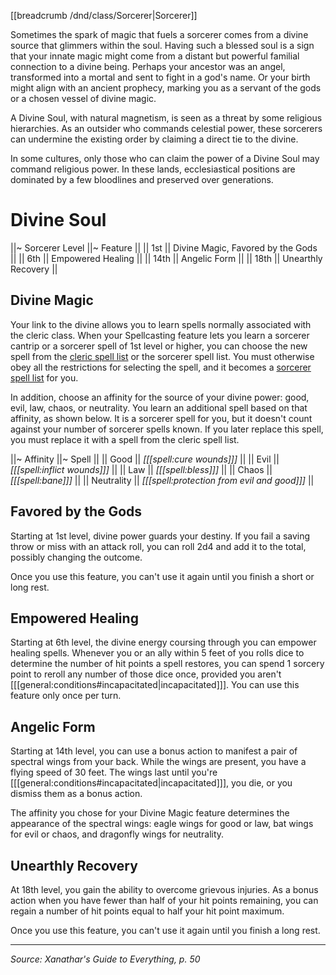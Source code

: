 [[breadcrumb /dnd/class/Sorcerer|Sorcerer]]

Sometimes the spark of magic that fuels a sorcerer comes from a divine source that glimmers within the soul. Having such a blessed soul is a sign that your innate magic might come from a distant but powerful familial connection to a divine being. Perhaps your ancestor was an angel, transformed into a mortal and sent to fight in a god's name. Or your birth might align with an ancient prophecy, marking you as a servant of the gods or a chosen vessel of divine magic.

A Divine Soul, with natural magnetism, is seen as a threat by some religious hierarchies. As an outsider who commands celestial power, these sorcerers can undermine the existing order by claiming a direct tie to the divine.

In some cultures, only those who can claim the power of a Divine Soul may command religious power. In these lands, ecclesiastical positions are dominated by a few bloodlines and preserved over generations.

# Divine Soul

||~ Sorcerer Level ||~ Feature ||
|| 1st || Divine Magic, Favored by the Gods ||
|| 6th || Empowered Healing ||
|| 14th || Angelic Form ||
|| 18th || Unearthly Recovery ||

## Divine Magic

Your link to the divine allows you to learn spells normally associated with the cleric class. When your Spellcasting feature lets you learn a sorcerer cantrip or a sorcerer spell of 1st level or higher, you can choose the new spell from the [cleric spell list](/dnd/class_spell_list/cleric/true) or the sorcerer spell list. You must otherwise obey all the restrictions for selecting the spell, and it becomes a [sorcerer spell list](/dnd/class_spell_list/sorcerer/true) for you.

In addition, choose an affinity for the source of your divine power: good, evil, law, chaos, or neutrality. You learn an additional spell based on that affinity, as shown below. It is a sorcerer spell for you, but it doesn't count against your number of sorcerer spells known. If you later replace this spell, you must replace it with a spell from the cleric spell list.

||~ Affinity ||~ Spell ||
|| Good || _[[[spell:cure wounds]]]_ ||
|| Evil || _[[[spell:inflict wounds]]]_ ||
|| Law || _[[[spell:bless]]]_ ||
|| Chaos || _[[[spell:bane]]]_ ||
|| Neutrality || _[[[spell:protection from evil and good]]]_ ||

## Favored by the Gods

Starting at 1st level, divine power guards your destiny. If you fail a saving throw or miss with an attack roll, you can roll 2d4 and add it to the total, possibly changing the outcome.

Once you use this feature, you can't use it again until you finish a short or long rest.

## Empowered Healing

Starting at 6th level, the divine energy coursing through you can empower healing spells. Whenever you or an ally within 5 feet of you rolls dice to determine the number of hit points a spell restores, you can spend 1 sorcery point to reroll any number of those dice once, provided you aren't [[[general:conditions#incapacitated|incapacitated]]]. You can use this feature only once per turn.

## Angelic Form

Starting at 14th level, you can use a bonus action to manifest a pair of spectral wings from your back. While the wings are present, you have a flying speed of 30 feet. The wings last until you're [[[general:conditions#incapacitated|incapacitated]]], you die, or you dismiss them as a bonus action.

The affinity you chose for your Divine Magic feature determines the appearance of the spectral wings: eagle wings for good or law, bat wings for evil or chaos, and dragonfly wings for neutrality.

## Unearthly Recovery

At 18th level, you gain the ability to overcome grievous injuries. As a bonus action when you have fewer than half of your hit points remaining, you can regain a number of hit points equal to half your hit point maximum.

Once you use this feature, you can't use it again until you finish a long rest.

----

*Source: Xanathar's Guide to Everything, p. 50*
